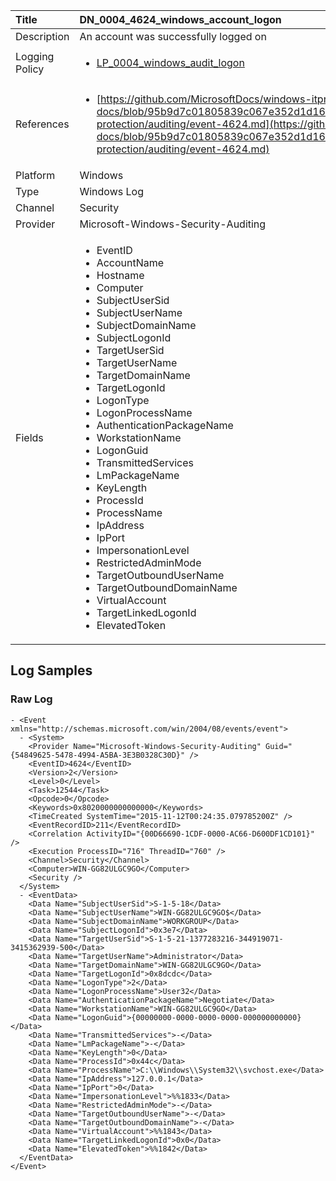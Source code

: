 | Title          | DN_0004_4624_windows_account_logon       |
|:---------------|:------------------|
| Description    | An account was successfully logged on |
| Logging Policy | <ul><li>[LP_0004_windows_audit_logon](../Logging_Policies/LP_0004_windows_audit_logon.md)</li></ul> |
| References     | <ul><li>[https://github.com/MicrosoftDocs/windows-itpro-docs/blob/95b9d7c01805839c067e352d1d16702604b15f11/windows/security/threat-protection/auditing/event-4624.md](https://github.com/MicrosoftDocs/windows-itpro-docs/blob/95b9d7c01805839c067e352d1d16702604b15f11/windows/security/threat-protection/auditing/event-4624.md)</li></ul> |
| Platform       | Windows    |
| Type           | Windows Log        |
| Channel        | Security     |
| Provider       | Microsoft-Windows-Security-Auditing    |
| Fields         | <ul><li>EventID</li><li>AccountName</li><li>Hostname</li><li>Computer</li><li>SubjectUserSid</li><li>SubjectUserName</li><li>SubjectDomainName</li><li>SubjectLogonId</li><li>TargetUserSid</li><li>TargetUserName</li><li>TargetDomainName</li><li>TargetLogonId</li><li>LogonType</li><li>LogonProcessName</li><li>AuthenticationPackageName</li><li>WorkstationName</li><li>LogonGuid</li><li>TransmittedServices</li><li>LmPackageName</li><li>KeyLength</li><li>ProcessId</li><li>ProcessName</li><li>IpAddress</li><li>IpPort</li><li>ImpersonationLevel</li><li>RestrictedAdminMode</li><li>TargetOutboundUserName</li><li>TargetOutboundDomainName</li><li>VirtualAccount</li><li>TargetLinkedLogonId</li><li>ElevatedToken</li></ul> |


## Log Samples

### Raw Log

```
- <Event xmlns="http://schemas.microsoft.com/win/2004/08/events/event">
  - <System>
    <Provider Name="Microsoft-Windows-Security-Auditing" Guid="{54849625-5478-4994-A5BA-3E3B0328C30D}" /> 
    <EventID>4624</EventID> 
    <Version>2</Version> 
    <Level>0</Level> 
    <Task>12544</Task> 
    <Opcode>0</Opcode> 
    <Keywords>0x8020000000000000</Keywords> 
    <TimeCreated SystemTime="2015-11-12T00:24:35.079785200Z" /> 
    <EventRecordID>211</EventRecordID> 
    <Correlation ActivityID="{00D66690-1CDF-0000-AC66-D600DF1CD101}" /> 
    <Execution ProcessID="716" ThreadID="760" /> 
    <Channel>Security</Channel> 
    <Computer>WIN-GG82ULGC9GO</Computer> 
    <Security /> 
  </System>
  - <EventData>
    <Data Name="SubjectUserSid">S-1-5-18</Data> 
    <Data Name="SubjectUserName">WIN-GG82ULGC9GO$</Data> 
    <Data Name="SubjectDomainName">WORKGROUP</Data> 
    <Data Name="SubjectLogonId">0x3e7</Data> 
    <Data Name="TargetUserSid">S-1-5-21-1377283216-344919071-3415362939-500</Data> 
    <Data Name="TargetUserName">Administrator</Data> 
    <Data Name="TargetDomainName">WIN-GG82ULGC9GO</Data> 
    <Data Name="TargetLogonId">0x8dcdc</Data> 
    <Data Name="LogonType">2</Data> 
    <Data Name="LogonProcessName">User32</Data> 
    <Data Name="AuthenticationPackageName">Negotiate</Data> 
    <Data Name="WorkstationName">WIN-GG82ULGC9GO</Data> 
    <Data Name="LogonGuid">{00000000-0000-0000-0000-000000000000}</Data> 
    <Data Name="TransmittedServices">-</Data> 
    <Data Name="LmPackageName">-</Data> 
    <Data Name="KeyLength">0</Data> 
    <Data Name="ProcessId">0x44c</Data> 
    <Data Name="ProcessName">C:\\Windows\\System32\\svchost.exe</Data> 
    <Data Name="IpAddress">127.0.0.1</Data> 
    <Data Name="IpPort">0</Data> 
    <Data Name="ImpersonationLevel">%%1833</Data> 
    <Data Name="RestrictedAdminMode">-</Data> 
    <Data Name="TargetOutboundUserName">-</Data> 
    <Data Name="TargetOutboundDomainName">-</Data> 
    <Data Name="VirtualAccount">%%1843</Data> 
    <Data Name="TargetLinkedLogonId">0x0</Data> 
    <Data Name="ElevatedToken">%%1842</Data> 
  </EventData>
</Event>

```





